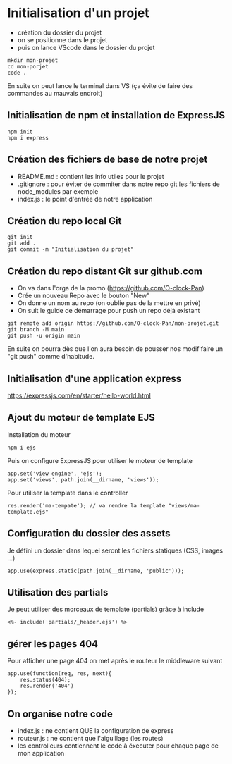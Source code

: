 # Initialisation d'un projet

- création du dossier du projet
- on se positionne dans le projet
- puis on lance VScode dans le dossier du projet

```
mkdir mon-projet
cd mon-porjet
code .
```

En suite on peut lance le terminal dans VS (ça évite de faire des commandes au mauvais endroit)

## Initialisation de npm et installation de ExpressJS
```
npm init
npm i express
```

## Création des fichiers de base de notre projet 
- README.md : contient les info utiles pour le projet
- .gitignore : pour éviter de commiter dans notre repo git les fichiers de node_modules par exemple
- index.js : le point d'entrée de notre application

## Création du repo local Git
```
git init
git add .
git commit -m "Initialisation du projet"
```


## Création du repo distant Git sur github.com

- On va dans l'orga de la promo (https://github.com/O-clock-Pan)
- Crée un nouveau Repo avec le bouton "New"
- On donne un nom au repo (on oublie pas de la mettre en privé)
- On suit le guide de démarrage pour push un repo déjà existant

```
git remote add origin https://github.com/O-clock-Pan/mon-projet.git
git branch -M main
git push -u origin main
```

En suite on pourra dès que l'on aura besoin de pousser nos modif faire un "git push" comme d'habitude.

## Initialisation d'une application express

https://expressjs.com/en/starter/hello-world.html


## Ajout du moteur de template EJS

Installation du moteur

```
npm i ejs
```

Puis on configure ExpressJS pour utiliser le moteur de template

```
app.set('view engine', 'ejs');
app.set('views', path.join(__dirname, 'views'));
```

Pour utiliser la template dans le controller

```
res.render('ma-tempate'); // va rendre la template "views/ma-template.ejs"
```

## Configuration du dossier des assets

Je défini un dossier dans lequel seront les fichiers statiques (CSS, images ...)

``` 
app.use(express.static(path.join(__dirname, 'public')));
```

## Utilisation des partials

Je peut utiliser des morceaux de template (partials) grâce à include

```
<%- include('partials/_header.ejs') %>
```


## gérer les pages 404

Pour afficher une page 404 on met après le routeur le middleware suivant

```
app.use(function(req, res, next){
    res.status(404);
    res.render('404')
});

```

## On organise notre code

- index.js : ne contient QUE la configuration de express
- routeur.js : ne contient que l'aiguillage (les routes)
- les controlleurs contiennent le code à éxecuter pour chaque page de mon application

